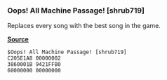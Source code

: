 ### Oops! All Machine Passage! [shrub719]

Replaces every song with the best song in the game.

[**Source**](../asm/machine_passage.asm)

```
$Oops! All Machine Passage! [shrub719]
C205E1A8 00000002
3860001B 9421FFB0
60000000 00000000
```
